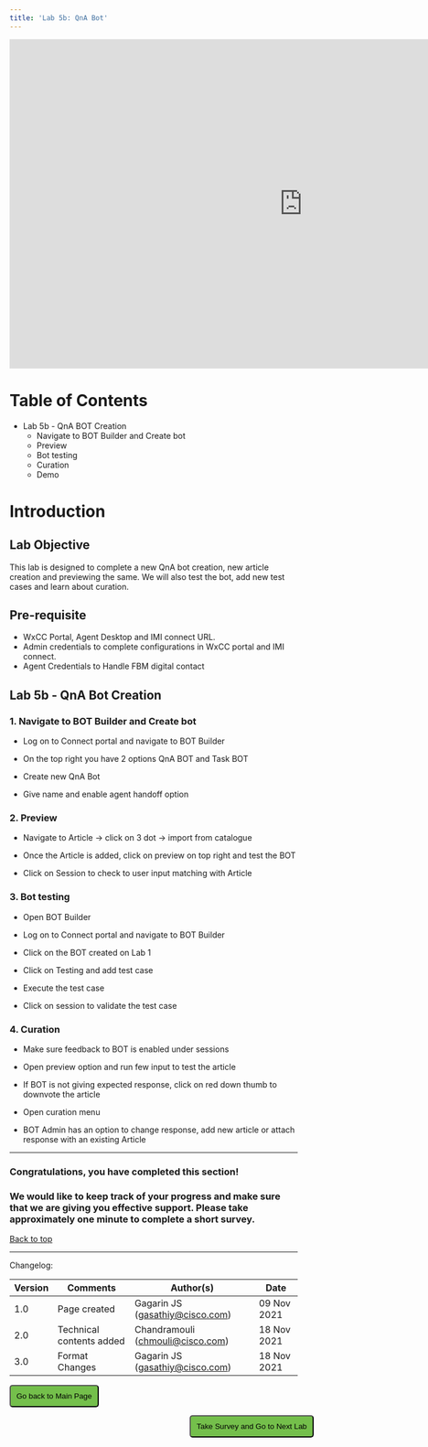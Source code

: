 ```yaml
---
title: 'Lab 5b: QnA Bot'
---
```


<iframe width="1024" height="576" src="https://www.youtube.com/embed/X2HnaG3PVeo" title="" frameborder="0" allow="accelerometer; autoplay; clipboard-write; encrypted-media; gyroscope; picture-in-picture" allowfullscreen></iframe>


# Table of Contents

- Lab 5b - QnA BOT Creation
    * Navigate to BOT Builder and Create bot
    * Preview
    * Bot testing
    * Curation
    * Demo

    

# Introduction

## Lab Objective
This lab is designed to complete a new QnA bot creation, new article creation and previewing the same. We will also test the bot, add new test cases and learn about curation.

## Pre-requisite
- WxCC Portal, Agent Desktop and IMI connect URL.
- Admin credentials to complete configurations in WxCC portal and IMI connect.
- Agent Credentials to Handle FBM digital contact

## Lab 5b - QnA Bot Creation

### 1. Navigate to BOT Builder and Create bot
- Log on to Connect portal and navigate to BOT Builder 

- On the top right you have 2 options QnA BOT and Task BOT

- Create new QnA Bot 

- Give name and enable agent handoff option

### 2. Preview
- Navigate to Article -> click on 3 dot  -> import from catalogue

- Once the Article is added, click on preview on top right and test the BOT

- Click on Session to check to user input matching  with Article 

### 3. Bot testing
- Open BOT Builder 

- Log on to Connect portal and navigate to BOT Builder 

- Click on the BOT created on Lab 1

- Click on Testing and add test case

- Execute the test case 

- Click on session to validate the test case 


### 4. Curation
- Make sure feedback to BOT is enabled under sessions

- Open preview option and run few input to test the  article 

- If BOT is not giving expected response, click on red down thumb to downvote the article  

- Open curation menu 

- BOT Admin has an option to change response, add new article  or attach response with an existing Article



---

### Congratulations, you have completed this section! 
### We would like to keep track of your progress and make sure that we are giving you effective support. Please take approximately one minute to complete a short survey.

[Back to top](#table-of-contents)

---

Changelog:

| **Version** | **Comments** | **Author(s)** | **Date** |
| --- | --- | --- | --- |
| 1.0 | Page created | Gagarin JS (gasathiy@cisco.com) | 09 Nov 2021 |
| 2.0 | Technical contents added | Chandramouli (chmouli@cisco.com) | 18 Nov 2021 |
| 3.0 | Format Changes | Gagarin JS (gasathiy@cisco.com) | 18 Nov 2021 |



<script>
function mainPage() {window.location.href = "https://wxcctechsummit.github.io/wxcclabguides/NewDigital/HomePage.html";}
function nextLab() 
 {
 window.open("https://app.smartsheet.com/b/form/ff1e015c4aed46bfab3f5caed7850aa4", '_blank');
 window.location.href = "https://wxcctechsummit.github.io/wxcclabguides/NewDigital/5c_Templates_Bots.html";
 }
</script>

<div id="button-row">
	<button onclick="mainPage()" style="
  border-radius: 5px;
  background-color: rgb(116,191,75);
  padding: 10px;">Go back to Main Page</button>

<button onclick="nextLab()" style="
  position: absolute;
  right: 200px;
  border-radius: 5px;
  background-color: rgb(116,191,75);
  padding: 10px;">Take Survey and Go to Next Lab</button>


</div>
